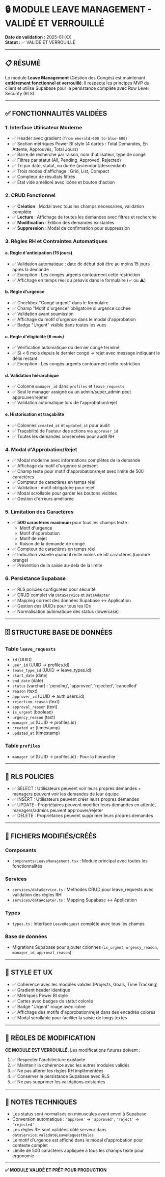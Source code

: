 # 🔒 MODULE LEAVE MANAGEMENT - VALIDÉ ET VERROUILLÉ

**Date de validation :** 2025-01-XX  
**Statut :** ✅ VALIDÉ ET VERROUILLÉ

---

## 📋 RÉSUMÉ

Le module **Leave Management** (Gestion des Congés) est maintenant **entièrement fonctionnel et verrouillé**. Il respecte les principes MVP du client et utilise Supabase pour la persistance complète avec Row Level Security (RLS).

---

## ✅ FONCTIONNALITÉS VALIDÉES

### 1. **Interface Utilisateur Moderne**
- ✅ Header avec gradient (`from-emerald-600 to-blue-600`)
- ✅ Section métriques Power BI style (4 cartes : Total Demandes, En Attente, Approuvés, Total Jours)
- ✅ Barre de recherche par raison, nom d'utilisateur, type de congé
- ✅ Filtres par statut (All, Pending, Approved, Rejected)
- ✅ Tri par date, statut, ou durée (ascendant/descendant)
- ✅ Trois modes d'affichage : Grid, List, Compact
- ✅ Compteur de résultats filtrés
- ✅ État vide amélioré avec icône et bouton d'action

### 2. **CRUD Fonctionnel**
- ✅ **Création** : Modal avec tous les champs nécessaires, validation complète
- ✅ **Lecture** : Affichage de toutes les demandes avec filtres et recherche
- ✅ **Modification** : Édition des demandes existantes
- ✅ **Suppression** : Modal de confirmation pour suppression

### 3. **Règles RH et Contraintes Automatiques**

#### a. **Règle d'anticipation (15 jours)**
- ✅ Validation automatique : date de début doit être au moins 15 jours après la demande
- ✅ Exception : Les congés urgents contournent cette restriction
- ✅ Affichage en temps réel du préavis dans le formulaire (✓ ou ⚠️)

#### b. **Règle d'urgence**
- ✅ Checkbox "Congé urgent" dans le formulaire
- ✅ Champ "Motif d'urgence" obligatoire si urgence cochée
- ✅ Validation avant soumission
- ✅ Affichage du motif d'urgence dans le modal d'approbation
- ✅ Badge "Urgent" visible dans toutes les vues

#### c. **Règle d'éligibilité (6 mois)**
- ✅ Vérification automatique du dernier congé terminé
- ✅ Si < 6 mois depuis le dernier congé → rejet avec message indiquant le délai restant
- ✅ Exception : Les congés urgents contournent cette restriction

#### d. **Validation hiérarchique**
- ✅ Colonne `manager_id` dans `profiles` et `leave_requests`
- ✅ Seul le manager assigné ou un admin/super_admin peut approuver/rejeter
- ✅ Validation automatique lors de l'approbation/rejet

#### e. **Historisation et traçabilité**
- ✅ Colonnes `created_at` et `updated_at` pour audit
- ✅ Traçabilité de l'auteur des actions via `approver_id`
- ✅ Toutes les demandes conservées pour audit RH

### 4. **Modal d'Approbation/Rejet**
- ✅ Modal moderne avec informations complètes de la demande
- ✅ Affichage du motif d'urgence si présent
- ✅ Champ texte pour motif d'approbation/rejet avec limite de 500 caractères
- ✅ Compteur de caractères en temps réel
- ✅ Validation : motif obligatoire pour rejet
- ✅ Modal scrollable pour garder les boutons visibles
- ✅ Gestion d'erreurs améliorée

### 5. **Limitation des Caractères**
- ✅ **500 caractères maximum** pour tous les champs texte :
  - Motif d'urgence
  - Motif d'approbation
  - Motif de rejet
  - Raison de la demande de congé
- ✅ Compteur de caractères en temps réel
- ✅ Indication visuelle quand il reste moins de 50 caractères (bordure orange)
- ✅ Prévention de la saisie au-delà de la limite

### 6. **Persistance Supabase**
- ✅ RLS policies configurées pour sécurité
- ✅ CRUD complet via `DataService` et `DataAdapter`
- ✅ Mapping correct des données Supabase ↔ Application
- ✅ Gestion des UUIDs pour tous les IDs
- ✅ Normalisation automatique des status (lowercase)

---

## 🗄️ STRUCTURE BASE DE DONNÉES

### Table `leave_requests`
- `id` (UUID)
- `user_id` (UUID → profiles.id)
- `leave_type_id` (UUID → leave_types.id)
- `start_date` (date)
- `end_date` (date)
- `status` (varchar) : 'pending', 'approved', 'rejected', 'cancelled'
- `reason` (text)
- `approver_id` (UUID → auth.users.id)
- `rejection_reason` (text)
- `approval_reason` (text)
- `is_urgent` (boolean)
- `urgency_reason` (text)
- `manager_id` (UUID → profiles.id)
- `created_at` (timestamp)
- `updated_at` (timestamp)

### Table `profiles`
- `manager_id` (UUID → profiles.id) : Pour la hiérarchie

---

## 🔐 RLS POLICIES

- ✅ SELECT : Utilisateurs peuvent voir leurs propres demandes + managers peuvent voir les demandes de leur équipe
- ✅ INSERT : Utilisateurs peuvent créer leurs propres demandes
- ✅ UPDATE : Propriétaires peuvent modifier leurs demandes en attente, managers/admins peuvent approuver/rejeter
- ✅ DELETE : Propriétaires peuvent supprimer leurs propres demandes

---

## 📁 FICHIERS MODIFIÉS/CRÉÉS

### Composants
- `components/LeaveManagement.tsx` : Module principal avec toutes les fonctionnalités

### Services
- `services/dataService.ts` : Méthodes CRUD pour leave_requests avec validation des règles RH
- `services/dataAdapter.ts` : Mapping Supabase ↔ Application

### Types
- `types.ts` : Interface `LeaveRequest` complète avec tous les champs

### Base de données
- Migrations Supabase pour ajouter colonnes (`is_urgent`, `urgency_reason`, `manager_id`, `approval_reason`)

---

## 🎨 STYLE ET UX

- ✅ Cohérence avec les modules validés (Projects, Goals, Time Tracking)
- ✅ Gradient header identique
- ✅ Métriques Power BI style
- ✅ Cartes avec badges de statut colorés
- ✅ Badge "Urgent" rouge avec icône
- ✅ Affichage des motifs d'approbation/rejet dans des encadrés colorés
- ✅ Modal scrollable pour faciliter la saisie de longs textes

---

## 🚫 RÈGLES DE MODIFICATION

**CE MODULE EST VERROUILLÉ.** Les modifications futures doivent :
1. ✅ Respecter l'architecture existante
2. ✅ Maintenir la cohérence avec les autres modules validés
3. ✅ Ne pas altérer les règles RH implémentées
4. ✅ Conserver la persistance Supabase avec RLS
5. ✅ Ne pas supprimer les validations existantes

---

## 📝 NOTES TECHNIQUES

- Les status sont normalisés en minuscules avant envoi à Supabase
- Conversion automatique : `'approve'` → `'approved'`, `'reject'` → `'rejected'`
- Les règles RH sont validées côté serveur dans `dataService.validateLeaveRequestRules`
- Le motif d'urgence est affiché dans le modal d'approbation pour contexte complet
- Limite de 500 caractères appliquée à tous les champs texte pour ergonomie

---

**✅ MODULE VALIDÉ ET PRÊT POUR PRODUCTION**

